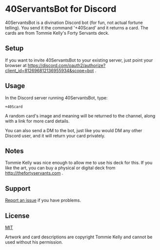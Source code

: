# 40ServantsBot for Discord

40ServantsBot is a divination Discord bot (for fun, not actual fortune telling). You send it the command '+40Scard' and it returns a card. The cards are from Tommie Kelly's Forty Servants deck.

## Setup

If you want to invite 40ServantsBot to your existing server, just point your browser at https://discord.com/oauth2/authorize?client_id=812696812136955934&scope=bot .

## Usage

In the Discord server running 40ServantsBot, type:

```
+40Scard
```

A random card's image and meaning will be returned to the channel, along with a link for more card details.

You can also send a DM to the bot, just like you would DM any other Discord user, and it will return your card privately.

## Notes

Tommie Kelly was nice enough to allow me to use his deck for this. If you like the art, you can buy a physical or digital deck from http://thefortyservants.com .

## Support

[Report an issue](https://github.com/nonbinarycoding/) if you have problems.

## License

[MIT](https://choosealicense.com/licenses/mit/)

Artwork and card descriptions are copyright Tommie Kelly and cannot be used without his permission.
